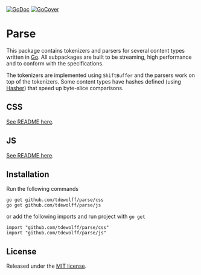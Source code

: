 [![GoDoc](http://godoc.org/github.com/tdewolff/parse?status.svg)](http://godoc.org/github.com/tdewolff/parse) [![GoCover](http://gocover.io/_badge/github.com/tdewolff/parse)](http://gocover.io/github.com/tdewolff/parse)

# Parse
This package contains tokenizers and parsers for several content types written in [Go][1]. All subpackages are built to be streaming, high performance and to conform with the specifications.

The tokenizers are implemented using `ShiftBuffer` and the parsers work on top of the tokenizers. Some content types have hashes defined (using [Hasher](https://github.com/tdewolff/hasher)) that speed up byte-slice comparisons.

## CSS
[See README here](https://github.com/tdewolff/parse/blob/master/css/README.md).

## JS
[See README here](https://github.com/tdewolff/parse/blob/master/js/README.md).

## Installation
Run the following commands

	go get github.com/tdewolff/parse/css
	go get github.com/tdewolff/parse/js

or add the following imports and run project with `go get`

	import "github.com/tdewolff/parse/css"
	import "github.com/tdewolff/parse/js"

## License
Released under the [MIT license](LICENSE.md).

[1]: http://golang.org/ "Go Language"
